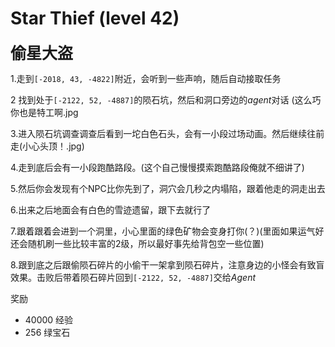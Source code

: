 # Star Thief (level 42)
<span style="font-size: 25px;">**偷星大盗**</span>

1.走到`[-2018, 43, -4822]`附近，会听到一些声响，随后自动接取任务

2 找到处于`[-2122, 52, -4887]`的陨石坑，然后和洞口旁边的*agent*对话 (这么巧你也是特工啊.jpg

3.进入陨石坑调查调查后看到一坨白色石头，会有一小段过场动画。然后继续往前走(小心头顶！.jpg)

4.走到底后会有一小段跑酷路段。(这个自己慢慢摸索跑酷路段俺就不细讲了)

5.然后你会发现有个NPC比你先到了，洞穴会几秒之内塌陷，跟着他走的洞走出去

6.出来之后地面会有白色的雪迹遗留，跟下去就行了

7.跟着跟着会进到一个洞里，小心里面的绿色矿物会变身打你(？)(里面如果运气好还会随机刷一些比较丰富的2级，所以最好事先给背包空一些位置)

8.跟到底之后跟偷陨石碎片的小偷干一架拿到陨石碎片，注意身边的小怪会有致盲效果。击败后带着陨石碎片回到`[-2122, 52, -4887]`交给*Agent*

奖励
+ 40000 经验
+ 256 绿宝石